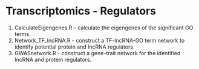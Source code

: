 # Transcriptomics - Regulators
1. CalculateEigengenes.R - calculate the eigengenes of the significant GO terms.
2. Network_TF_lncRNA.R - construct a TF-lncRNA-GO term network to identify potential protein and lncRNA regulators.
3. GWASnetwork.R - construct a gene-trait network for the identified lncRNA and protein regulators.
